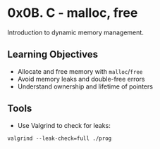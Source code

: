 # 0x0B. C - malloc, free

Introduction to dynamic memory management.

## Learning Objectives
- Allocate and free memory with `malloc`/`free`
- Avoid memory leaks and double-free errors
- Understand ownership and lifetime of pointers

## Tools
- Use Valgrind to check for leaks:
```
valgrind --leak-check=full ./prog
```
